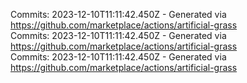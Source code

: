 Commits: 2023-12-10T11:11:42.450Z - Generated via https://github.com/marketplace/actions/artificial-grass
<br>
Commits: 2023-12-10T11:11:42.450Z - Generated via https://github.com/marketplace/actions/artificial-grass
<br>
Commits: 2023-12-10T11:11:42.450Z - Generated via https://github.com/marketplace/actions/artificial-grass
<br>
